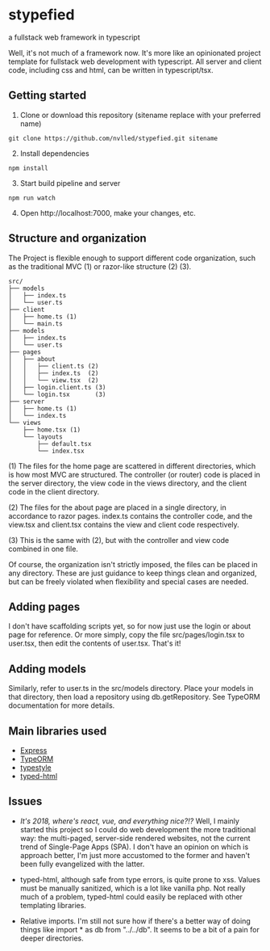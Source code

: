 # stypefied
a fullstack web framework in typescript

Well, it's not much of a framework now. It's more like an opinionated project template for fullstack web development with typescript. All server and client code, including css and html, can be written in typescript/tsx.

## Getting started
1. Clone or download this repository (sitename replace with your preferred name)
```
git clone https://github.com/nvlled/stypefied.git sitename
```
2. Install dependencies
```
npm install
```
3. Start build pipeline and server
```
npm run watch
```
4. Open http://localhost:7000, make your changes, etc.

## Structure and organization
The Project is flexible enough to support different code organization, such as the traditional MVC (1) or razor-like structure (2) (3).
```
src/
├── models
│   ├── index.ts
│   └── user.ts
├── client
│   ├── home.ts (1)
│   └── main.ts
├── models
│   ├── index.ts
│   └── user.ts
├── pages
│   ├── about
│   │   ├── client.ts (2)
│   │   ├── index.ts  (2)
│   │   └── view.tsx  (2)
│   ├── login.client.ts (3)
│   └── login.tsx       (3)
├── server
│   ├── home.ts (1)
│   └── index.ts
└── views
    ├── home.tsx (1)
    └── layouts
        ├── default.tsx
        └── index.tsx
```

(1) The files for the home page are scattered in different directories, which is how most MVC are structured. The controller (or router) code is placed in the server directory, the view code in the views directory, and the client code in the client directory.

(2) The files for the about page are placed in a single directory, in accordance to razor pages. index.ts contains the controller code, and the view.tsx and client.tsx contains the view and client code respectively.

(3) This is the same with (2), but with the controller and view code combined in one file.

Of course, the organization isn't strictly imposed, the files can be placed in any directory. These are just guidance to keep things clean and organized, but can be freely violated when flexibility and special cases are needed.

## Adding pages
I don't have scaffolding scripts yet, so for now just use the login or about page for reference.
Or more simply, copy the file src/pages/login.tsx to user.tsx, then edit the contents of user.tsx. That's it!

## Adding models
Similarly, refer to user.ts in the src/models directory. Place your models in that directory, then load
a repository using db.getRepository. See TypeORM documentation for more details.

## Main libraries used
- [Express](https://github.com/expressjs/express)
- [TypeORM](https://github.com/typeorm/typeorm)
- [typestyle](https://github.com/typestyle/typestyle)
- [typed-html](https://github.com/nicojs/typed-html)

## Issues
- _It's 2018, where's react, vue, and everything nice?!?_ Well, I mainly started this project so I could do web development the more traditional way: the multi-paged, server-side rendered websites, not the current trend of Single-Page Apps (SPA). I don't have an opinion on which is approach better, I'm just more accustomed to the former and haven't been fully evangelized with the latter.

- typed-html, although safe from type errors, is quite prone to xss. Values must be manually sanitized, which is a lot like vanilla php. Not really much of a problem, typed-html could easily be replaced with other templating libraries.

- Relative imports. I'm still not sure how if there's a better way of doing things like import * as db from "../../db".
It seems to be a bit of a pain for deeper directories.
